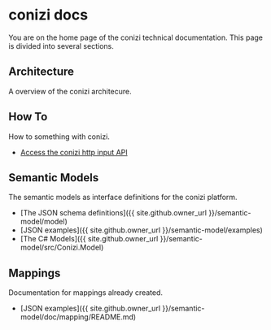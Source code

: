# conizi docs

You are on the home page of the conizi technical documentation.
This page is divided into several sections. 

## Architecture
A overview of the conizi architecure.

## How To
How to something with conizi.

* [Access the conizi http input API](howto/howto-conizi-http-input-api.pdf)

## Semantic Models
The semantic models as interface definitions for the conizi platform.

* [The JSON schema definitions]({{ site.github.owner_url }}/semantic-model/model)
* [JSON examples]({{ site.github.owner_url }}/semantic-model/examples)
* [The C# Models]({{ site.github.owner_url }}/semantic-model/src/Conizi.Model)

## Mappings
Documentation for mappings already created.

* [JSON examples]({{ site.github.owner_url }}/semantic-model/doc/mapping/README.md)